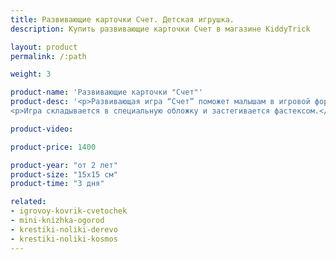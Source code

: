 ```yaml
---
title: Развивающие карточки Счет. Детская игрушка.
description: Купить развивающие карточки Счет в магазине KiddyTrick

layout: product
permalink: /:path

weight: 3

product-name: 'Развивающие карточки "Счет"'
product-desc: '<p>Развивающая игра “Счет” поможет малышам в игровой форме изучить цифры от 1 до 5. В игре 5 карточек, к которым пришиты уголки-кармашки с цифрами. Ребенку нужно разложить по карточкам фетровые детали - в игре 1 морковка, 2 улитки, 3 ягодки, 4 цветочка и 5 звездочек. Все элементы фиксируются на карточках магнитами.</p>
<p>Игра складывается в специальную обложку и застегивается фастексом.</p>'

product-video:

product-price: 1400

product-year: "от 2 лет"
product-size: "15х15 см"
product-time: "3 дня"

related:
- igrovoy-kovrik-cvetochek
- mini-knizhka-ogorod
- krestiki-noliki-derevo
- krestiki-noliki-kosmos
---
```

	
